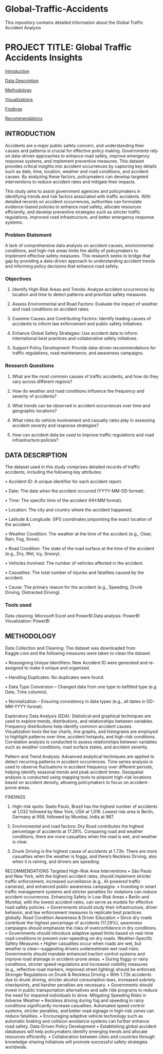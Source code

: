 # Global-Traffic-Accidents
This repository contains detailed information about the Global Traffic Accident Analysis

# PROJECT TITLE: Global Traffic Accidents Insights

[Introduction](Introduction)

[Data Description](Data-Description)

[Methodology](Methodology)

[Visualizations](Visualizations)

[Findings](Findings)

[Recommendations](Recommendations)


## INTRODUCTION

Accidents are a major public safety concern, and understanding their causes and patterns is crucial for effective policy making. Governments rely on data-driven approaches to enhance road safety, improve emergency response systems, and implement preventive measures. This dataset provides critical insights into accident occurrences by capturing key details such as date, time, location, weather and road conditions, and accident causes. By analyzing these factors, policymakers can develop targeted interventions to reduce accident rates and mitigate their impacts.

This study aims to assist government agencies and policymakers in identifying trends and risk factors associated with traffic accidents. With detailed records on accident occurrences, authorities can formulate evidence-based policies to enhance road safety, allocate resources efficiently, and develop preventive strategies such as stricter traffic regulations, improved road infrastructure, and better emergency response systems.

### Problem Statement

A lack of comprehensive data analysis on accident causes, environmental conditions, and high-risk areas limits the ability of policymakers to implement effective safety measures. This research seeks to bridge that gap by providing a data-driven approach to understanding accident trends and informing policy decisions that enhance road safety.

### Objectives

1.	Identify High-Risk Areas and Trends: Analyze accident occurrences by location and time to detect patterns and prioritize safety measures.
   
3.	Assess Environmental and Road Factors: Evaluate the impact of weather and road conditions on accident rates.
   
5.	Examine Causes and Contributing Factors: Identify leading causes of accidents to inform law enforcement and public safety initiatives.
   
7.	Enhance Global Safety Strategies: Use accident data to inform international best practices and collaborative safety initiatives.
   
9.	Support Policy Development: Provide data-driven recommendations for traffic regulations, road maintenance, and awareness campaigns.


### Research Questions

1.	What are the most common causes of traffic accidents, and how do they vary across different regions?
   
3.	How do weather and road conditions influence the frequency and severity of accidents?
   
5.	What trends can be observed in accident occurrences over time and geographic locations?
   
7.	What roles do vehicle involvement and casualty rates play in assessing accident severity and response strategies?
   
9.	How can accident data be used to improve traffic regulations and road infrastructure policies?
    

## DATA DESCRIPTION

The dataset used in this study comprises detailed records of traffic accidents, including the following key attributes:

•	Accident ID: A unique identifier for each accident report.

•	Date: The date when the accident occurred (YYYY-MM-DD format).

•	Time: The specific time of the accident (HH:MM format).

•	Location: The city and country where the accident happened.

•	Latitude & Longitude: GPS coordinates pinpointing the exact location of the accident.

•	Weather Condition: The weather at the time of the accident (e.g., Clear, Rain, Fog, Snow).

•	Road Condition: The state of the road surface at the time of the accident (e.g., Dry, Wet, Icy, Snowy).

•	Vehicles Involved: The number of vehicles affected in the accident.

•	Casualties: The total number of injuries and fatalities caused by the accident.

•	Cause: The primary reason for the accident (e.g., Speeding, Drunk Driving, Distracted Driving).


### Tools used

Data cleaning: Microsoft Excel and PowerBI
Data analysis: PowerBI
Visualization: PowerBI

## METHODOLOGY

Data Collection and Cleaning:  The dataset was downloaded from Kaggle.com and the following measures were taken to clean the dataset.

•	Reassigning Unique Identifiers: New Accident ID were generated and re-assigned to make it unique and organized.

•	Handling Duplicates: No duplicates were found.

•	Data Type Conversion – Changed data from one type to befitted type (e.g Date, Time columns).

•	Normalization – Ensuring consistency in data types (e.g., all dates in DD-MM-YYYY format).

Exploratory Data Analysis (EDA): Statistical and graphical techniques are used to explore trends, distributions, and relationships between variables. Frequency distributions help identify common accident causes. Visualization tools like bar charts, line graphs, and histograms are employed to highlight patterns over time, accident hotspots, and high-risk conditions. Correlation analysis is conducted to assess relationships between variables such as weather conditions, road surface states, and accident severity.

Pattern and Trend Analysis: Advanced analytical techniques are applied to detect recurring patterns in accident occurrences. Time series analysis is used to observe fluctuations in accident frequency over different periods, helping identify seasonal trends and peak accident times. Geospatial analysis is conducted using mapping tools to pinpoint high-risk locations based on accident density, allowing policymakers to focus on accident-prone areas. 

FINDINGS
1.	High-risk spots: Saelo Paulo, Brazil has the highest number of accidents at 1,032 followed by New York, USA at 1,016. Lowest risk area is Berlin, Germany at 958, followed by Mumbai, India at 987.

2.	Environmental and road factors: Dry Road contributes the highest percentage of accidents at 17.29%. Comparing road and weather conditions, there are more casualties when the road is wet, and weather is clear.

3.	Drunk Driving is the highest cause of accidents at 1.72k: There are more casualties when the weather is foggy, and there’s Reckless Driving, also when it is raining, and drivers are speeding.



RECOMMENDATIONS 
Targeted High-Risk Area Interventions
•	São Paulo and New York, with the highest accident rates, should implement stricter traffic enforcement, increased surveillance (e.g., AI-powered traffic cameras), and enhanced public awareness campaigns.
•	Investing in smart traffic management systems and stricter penalties for violations can reduce accident occurrences.
 Enhancing Safety in Low-Risk Areas
•	Berlin and Mumbai, with the lowest accident rates, can serve as models for effective road safety policies.
•	Governments should study their infrastructure, driver behavior, and law enforcement measures to replicate best practices globally.
Road Condition Awareness & Driver Education
•	Since dry roads contribute the highest percentage of accidents (17.29%), awareness campaigns should emphasize the risks of overconfidence in dry conditions.
•	Governments should introduce adaptive speed limits based on real-time road conditions to prevent over-speeding on dry roads.
Weather-Specific Safety Measures
•	Higher casualties occur when roads are wet, but weather is clear—suggesting drivers underestimate wet road risks. Governments should mandate enhanced traction control systems and improve road drainage in accident-prone areas.
•	During foggy or rainy conditions, stricter speed regulations and increased visibility measures (e.g., reflective road markers, improved street lighting) should be enforced.
Stronger Regulations on Drunk & Reckless Driving
•	With 1.72k accidents due to drunk driving, stricter alcohol consumption laws, increased sobriety checkpoints, and harsher penalties are necessary.
•	Governments should invest in public transportation alternatives and safe ride programs to reduce the need for impaired individuals to drive.
Mitigating Speeding Risks in Adverse Weather
•	Reckless driving during fog and speeding in rainy conditions significantly increase casualties. Automated speed control systems, stricter penalties, and better road signage in high-risk zones can reduce fatalities.
•	Encouraging adaptive vehicle technology such as automatic braking and collision avoidance systems can further enhance road safety.
Data-Driven Policy Development
•	Establishing global accident databases will help policymakers identify emerging trends and allocate resources efficiently.
•	Collaboration between cities and countries through knowledge-sharing initiatives will promote successful safety strategies worldwide.


